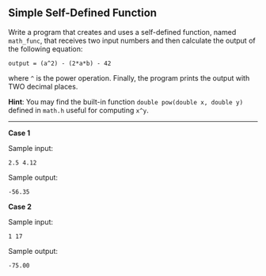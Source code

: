 ## Simple Self-Defined Function

Write a program that creates and uses a self-defined function, named `math_func`, that receives two input numbers and then calculate the output of the following equation:

```
output = (a^2) - (2*a*b) - 42
```

where `^` is the power operation. Finally, the program prints the output with TWO decimal places.

**Hint**: You may find the built-in function `double pow(double x, double y)` defined in `math.h` useful for computing `x^y`.

<hr />

**Case 1**

Sample input:
```
2.5 4.12
```

Sample output:
```
-56.35
```

**Case 2**

Sample input:
```
1 17
```

Sample output:
```
-75.00
```